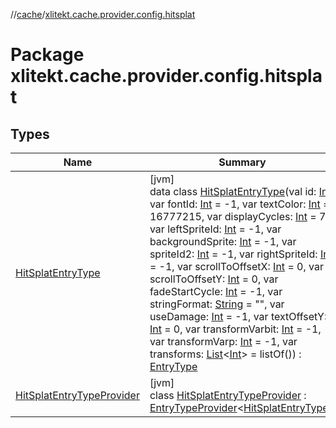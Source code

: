 //[cache](../../index.md)/[xlitekt.cache.provider.config.hitsplat](index.md)

# Package xlitekt.cache.provider.config.hitsplat

## Types

| Name | Summary |
|---|---|
| [HitSplatEntryType](-hit-splat-entry-type/index.md) | [jvm]<br>data class [HitSplatEntryType](-hit-splat-entry-type/index.md)(val id: [Int](https://kotlinlang.org/api/latest/jvm/stdlib/kotlin/-int/index.html), var fontId: [Int](https://kotlinlang.org/api/latest/jvm/stdlib/kotlin/-int/index.html) = -1, var textColor: [Int](https://kotlinlang.org/api/latest/jvm/stdlib/kotlin/-int/index.html) = 16777215, var displayCycles: [Int](https://kotlinlang.org/api/latest/jvm/stdlib/kotlin/-int/index.html) = 70, var leftSpriteId: [Int](https://kotlinlang.org/api/latest/jvm/stdlib/kotlin/-int/index.html) = -1, var backgroundSprite: [Int](https://kotlinlang.org/api/latest/jvm/stdlib/kotlin/-int/index.html) = -1, var spriteId2: [Int](https://kotlinlang.org/api/latest/jvm/stdlib/kotlin/-int/index.html) = -1, var rightSpriteId: [Int](https://kotlinlang.org/api/latest/jvm/stdlib/kotlin/-int/index.html) = -1, var scrollToOffsetX: [Int](https://kotlinlang.org/api/latest/jvm/stdlib/kotlin/-int/index.html) = 0, var scrollToOffsetY: [Int](https://kotlinlang.org/api/latest/jvm/stdlib/kotlin/-int/index.html) = 0, var fadeStartCycle: [Int](https://kotlinlang.org/api/latest/jvm/stdlib/kotlin/-int/index.html) = -1, var stringFormat: [String](https://kotlinlang.org/api/latest/jvm/stdlib/kotlin/-string/index.html) = &quot;&quot;, var useDamage: [Int](https://kotlinlang.org/api/latest/jvm/stdlib/kotlin/-int/index.html) = -1, var textOffsetY: [Int](https://kotlinlang.org/api/latest/jvm/stdlib/kotlin/-int/index.html) = 0, var transformVarbit: [Int](https://kotlinlang.org/api/latest/jvm/stdlib/kotlin/-int/index.html) = -1, var transformVarp: [Int](https://kotlinlang.org/api/latest/jvm/stdlib/kotlin/-int/index.html) = -1, var transforms: [List](https://kotlinlang.org/api/latest/jvm/stdlib/kotlin.collections/-list/index.html)&lt;[Int](https://kotlinlang.org/api/latest/jvm/stdlib/kotlin/-int/index.html)&gt; = listOf()) : [EntryType](../xlitekt.cache.provider/-entry-type/index.md) |
| [HitSplatEntryTypeProvider](-hit-splat-entry-type-provider/index.md) | [jvm]<br>class [HitSplatEntryTypeProvider](-hit-splat-entry-type-provider/index.md) : [EntryTypeProvider](../xlitekt.cache.provider/-entry-type-provider/index.md)&lt;[HitSplatEntryType](-hit-splat-entry-type/index.md)&gt; |
